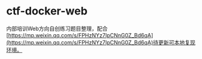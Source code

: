 # ctf-docker-web

内部培训Web方向自创练习题目整理，配合[https://mp.weixin.qq.com/s/FPHzNYz7IpCNnG0Z_Bd6qA](https://mp.weixin.qq.com/s/FPHzNYz7IpCNnG0Z_Bd6qA)待更新可本地复现环境。
